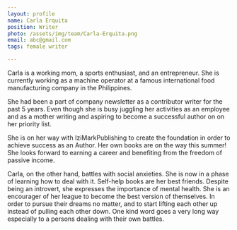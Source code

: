 ```yaml
---
layout: profile
name: Carla Erquita
position: Writer
photo: /assets/img/team/Carla-Erquita.png
email: abc@gmail.com
tags: female writer

---
```

Carla is a working mom, a sports enthusiast, and an entrepreneur. She is currently working as a machine operator at a famous international food manufacturing company in the Philippines.

She had been a part of company newsletter as a contributor writer for the past 5 years. Even though she is busy juggling her activities as an employee and as a mother writing and aspiring to become a successful author on on her priority list.

She is on her way with IziMarkPublishing to create the foundation in order to achieve success as an Author. Her own books are on the way this summer! She looks forward to earning a career and benefiting from the freedom of passive income.

Carla, on the other hand, battles with social anxieties. She is now in a phase of learning how to deal with it. Self-help books are her best friends. Despite being an introvert, she expresses the importance of mental health. She is an encourager of her league to become the best version of themselves. In order to pursue their dreams no matter, and to start lifting each other up instead of pulling each other down. One kind word goes a very long way especially to a persons dealing with their own battles.

